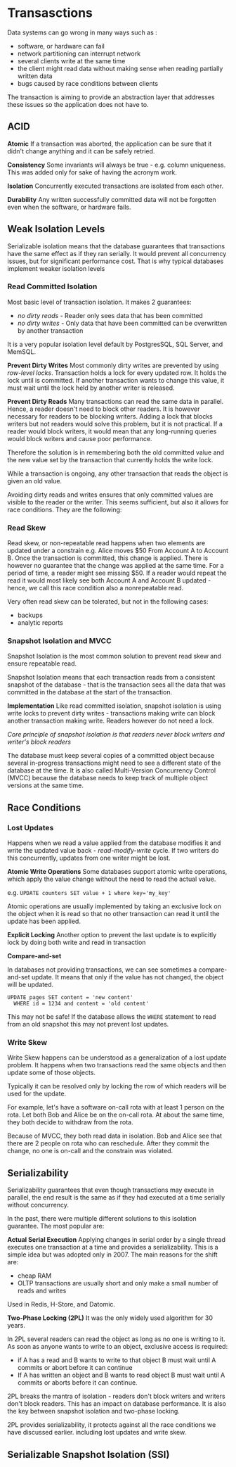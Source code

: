 # Transasctions
Data systems can go wrong in many ways such as :
- software, or hardware can fail
- network partitioning can interrupt network
- several clients write at the same time
- the client might read data without making sense when reading partially written data
- bugs caused by race conditions between clients

The transaction is aiming to provide an abstraction layer that addresses these issues so the application does not have to.

## ACID
**Atomic**
If a transaction was aborted, the application can be sure that it didn't change anything and it can be safely retried.

**Consistency**
Some invariants will always be true - e.g. column uniqueness. This was added only for sake of having the acronym work.

**Isolation**
Concurrently executed transactions are isolated from each other.

**Durability**
Any written successfully committed data will not be forgotten even when the software, or hardware fails.

## Weak Isolation Levels
Serializable isolation means that the database guarantees that transactions have the same effect as if they ran serially. It would prevent all concurrency issues, but for significant performance cost.
That is why typical databases implement weaker isolation levels

### Read Committed Isolation
Most basic level of transaction isolation. It makes 2 guarantees:
- *no dirty reads* - Reader only sees data that has been committed
- *no dirty writes* - Only data that have been committed can be overwritten by another transaction

It is a very popular isolation level default by PostgresSQL, SQL Server, and MemSQL.

**Prevent Dirty Writes**
Most commonly dirty writes are prevented by using *row-level locks*. Transaction holds a lock for every updated row. It holds the lock until is committed. If another transaction wants to change this value, it must wait until the lock held by another writer is released.

**Prevent Dirty Reads**
Many transactions can read the same data in parallel. Hence, a reader doesn't need to block other readers. It is however necessary for readers to be blocking writers. Adding a lock that blocks writers but not readers would solve this problem, but it is not practical.
If a reader would block writers, it would mean that any long-running queries would block writers and cause poor performance.

Therefore the solution is in remembering both the old committed value and the new value set by the transaction that currently holds the write lock.

While a transaction is ongoing, any other transaction that reads the object is given an old value.

Avoiding dirty reads and writes ensures that only committed values are visible to the reader or the writer. This seems sufficient, but also it allows for race conditions. They are the following:

### Read Skew
Read skew, or non-repeatable read happens when two elements are updated under a constrain e.g. Alice moves $50 From Account A to Account B. Once the transaction is committed, this change is applied. There is however no guarantee that the change was applied at the same time. For a period of time, a reader might see missing $50. If a reader would repeat the read it would most likely see both Account A and Account B updated - hence, we call this race condition also a nonrepeatable read.

Very often read skew can be tolerated, but not in the following cases:
- backups
- analytic reports

### Snapshot Isolation and MVCC

Snapshot Isolation is the most common solution to prevent read skew and ensure repeatable read.

Snapshot Isolation means that each transaction reads from a consistent snapshot of the database - that is the transaction sees all the data that was committed in the database at the start of the transaction. 

**Implementation**
Like read committed isolation, snapshot isolation is using write locks to prevent dirty writes - transactions making write can block another transaction making write. Readers however do not need a lock.

*Core principle of snapshot isolation is that readers never block writers and writer's block readers*

The database must keep several copies of a committed object because several in-progress transactions might need to see a different state of the database at the time. It is also called Multi-Version Concurrency Control (MVCC) because the database needs to keep track of multiple object versions at the same time.

## Race Conditions

### Lost Updates
Happens when we read a value applied from the database modifies it and write the updated value back  - *read-modify-write* cycle.
If two writers do this concurrently, updates from one writer might be lost. 

**Atomic Write Operations**
Some databases support atomic write operations, which apply the value change without the need to read the actual value.

e.g.
`UPDATE counters SET value + 1 where key='my_key'`

Atomic operations are usually implemented by taking an exclusive lock on the object when it is read so that no other transaction can read it until the update has been applied.

**Explicit Locking**
Another option to prevent the last update is to explicitly lock by doing both write and read in transaction

**Compare-and-set**

In databases not providing transactions, we can see sometimes a compare-and-set update. It means that only if the value has not changed, the object will be updated.

```
UPDATE pages SET content = 'new content'
  WHERE id = 1234 and content = 'old content'
```

This may not be safe! If the database allows the `WHERE` statement to read from an old snapshot this may not prevent lost updates.

### Write Skew
Write Skew happens can be understood as a generalization of a lost update problem. 
It happens when two transactions read the same objects and then update some of those objects.

Typically it can be resolved only by locking the row of which readers will be used for the update.

For example, let's have a software on-call rota with at least 1 person on the rota. Let both Bob and Alice be on the on-call rota.
At about the same time, they both decide to withdraw from the rota.

Because of MVCC, they both read data in isolation. Bob and Alice see that there are 2 people on rota who can reschedule. After they commit the change, no one is on-call and the constrain was violated.


## Serializability
Serializability guarantees that even though transactions may execute in parallel, the end result is the same as if they had executed at a time serially without concurrency.

In the past, there were multiple different solutions to this isolation guarantee. The most popular are:

**Actual Serial Execution**
Applying changes in serial order by a single thread executes one transaction at a time and provides a serializability. This is a simple idea but was adopted only in 2007. The main reasons for the shift are:
- cheap RAM
- OLTP transactions are usually short and only make a small number of reads and writes

Used in Redis, H-Store, and Datomic.

**Two-Phase Locking (2PL)**
It was the only widely used algorithm for 30 years.

In 2PL several readers can read the object as long as no one is writing to it. As soon as anyone wants to write to an object, exclusive access is required:

- if A has a read and B wants to write to that object B must wait until A commits or abort before it can continue
- If A has written an object and B wants to read object B must wait until A commits or aborts before it can continue.

2PL breaks the mantra of isolation - readers don't block writers and writers don't block readers. This has an impact on database performance. It is also the key between snapshot isolation and two-phase locking.

2PL provides serializability, it protects against all the race conditions we have discussed earlier. including lost updates and write skew.

## Serializable Snapshot Isolation (SSI)
